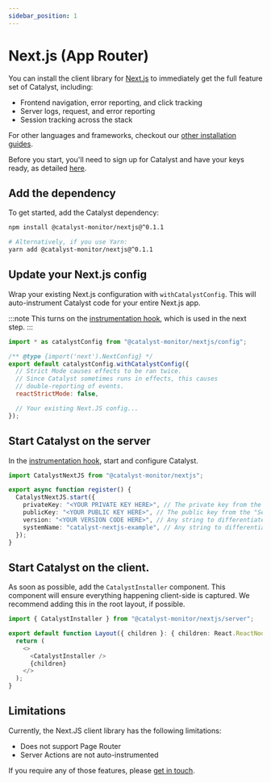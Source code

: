 ```yaml
---
sidebar_position: 1
---
```


# Next.js (App Router)

You can install the client library for [Next.js](https://nextjs.org/) to immediately get the full feature set of Catalyst, including:

- Frontend navigation, error reporting, and click tracking
- Server logs, request, and error reporting
- Session tracking across the stack

For other languages and frameworks, checkout our [other installation guides](/docs/category/install-catalyst).

Before you start, you'll need to sign up for Catalyst and have your keys ready, as detailed [here](/docs/signup).

## Add the dependency

To get started, add the Catalyst dependency:

```bash title="Terminal"
npm install @catalyst-monitor/nextjs@^0.1.1

# Alternatively, if you use Yarn:
yarn add @catalyst-monitor/nextjs@^0.1.1
```

## Update your Next.js config

Wrap your existing Next.js configuration with `withCatalystConfig`. This will auto-instrument Catalyst code for your entire Next.js app.

:::note
This turns on the [instrumentation hook](https://nextjs.org/docs/app/building-your-application/optimizing/instrumentation), which is used in the next step.
:::

```javascript title="next.config.mjs"
import * as catalystConfig from "@catalyst-monitor/nextjs/config";

/** @type {import('next').NextConfig} */
export default catalystConfig.withCatalystConfig({
  // Strict Mode causes effects to be ran twice.
  // Since Catalyst sometimes runs in effects, this causes
  // double-reporting of events.
  reactStrictMode: false,

  // Your existing Next.JS config...
});
```

## Start Catalyst on the server

In the [instrumentation hook](https://nextjs.org/docs/app/building-your-application/optimizing/instrumentation), start and configure Catalyst.

```typescript title="instrumentation.ts"
import CatalystNextJS from "@catalyst-monitor/nextjs";

export async function register() {
  CatalystNextJS.start({
    privateKey: "<YOUR PRIVATE KEY HERE>", // The private key from the "Settings" page in the Catalyst dashboard.
    publicKey: "<YOUR PUBLIC KEY HERE>", // The public key from the "Settings" page.
    version: "<YOUR VERSION CODE HERE>", // Any string to differentiate different deploys, e.g. Git commit SHA
    systemName: "catalyst-nextjs-example", // Any string to differentiate this service.
  });
}
```

## Start Catalyst on the client.

As soon as possible, add the `CatalystInstaller` component. This component will ensure everything happening client-side is captured. We recommend adding this in the root layout, if possible.

```typescript title="app/layout.ts"
import { CatalystInstaller } from "@catalyst-monitor/nextjs/server";

export default function Layout({ children }: { children: React.ReactNode }) {
  return (
    <>
      <CatalystInstaller />
      {children}
    </>
  );
}
```

## Limitations

Currently, the Next.JS client library has the following limitations:

- Does not support Page Router
- Server Actions are not auto-instrumented

If you require any of those features, please [get in touch](mailto:bill@privium.xyz).

